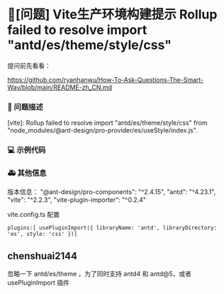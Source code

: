 # 🧐[问题] Vite生产环境构建提示 Rollup failed to resolve import "antd/es/theme/style/css"

提问前先看看：

https://github.com/ryanhanwu/How-To-Ask-Questions-The-Smart-Way/blob/main/README-zh_CN.md

### 🧐 问题描述

[vite]: Rollup failed to resolve import "antd/es/theme/style/css" from "node_modules/@ant-design/pro-provider/es/useStyle/index.js".

### 💻 示例代码

<!--
如果你有解决方案，在这里清晰地阐述
-->

### 🚑 其他信息

版本信息：
"@ant-design/pro-components": "^2.4.15",
"antd": "^4.23.1",
"vite": "^2.2.3",
"vite-plugin-importer": "^0.2.4"

vite.config.ts 配置

`plugins:[ usePluginImport({ libraryName: 'antd', libraryDirectory: 'es', style: 'css' })]`

## chenshuai2144

忽略一下 antd/es/theme ，为了同时支持 antd4 和 antd@5，或者 usePluginImport 插件
